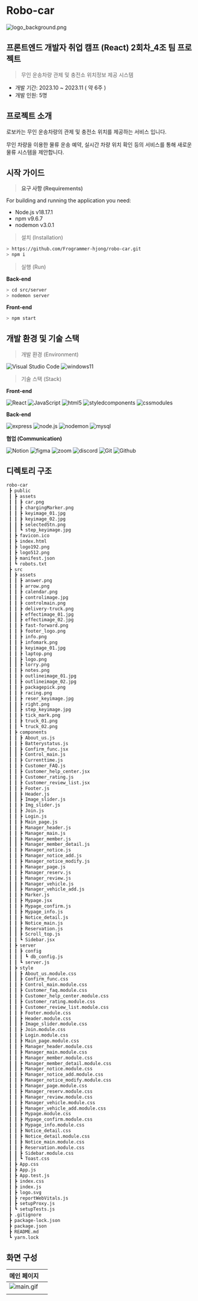 # Robo-car

![logo_background.png](Robo-car%20a7a209a126914fd0b5a47e75f6f554a7/logo_background.png)

## 프론트엔드 개발자 취업 캠프 (React) 2회차_4조 팀 프로젝트


> 무인 운송차량 관제 및 충전소 위치정보 제공 시스템
> 
- 개발 기간: 2023.10 ~ 2023.11 ( 약 6주 )
- 개발 인원: 5명

## 프로젝트 소개

로보카는 무인 운송차량의 관제 및 충전소 위치를 제공하는 서비스 입니다.

무인 차량을 이용한 물류 운송 예약, 실시간 차량 위치 확인 등의 서비스를 통해 새로운 물류 시스템을 제안합니다.

## 시작 가이드

> **요구 사항 (Requirements)**
> 

For building and running the application you need:

- Node.js v18.17.1
- npm v9.6.7
- nodemon v3.0.1


> 설치 (Installation)
> 

```bash
> https://github.com/Frogrammer-hjong/robo-car.git
> npm i
```

> 실행 (Run)
> 

**Back-end**

```bash
> cd src/server
> nodemon server
```

**Front-end**

```bash
> npm start
```

## 개발 환경 및 기술 스택

> 개발 환경 (Environment)
> 
![Visual Studio Code](https://img.shields.io/badge/Visual%20Studio%20Code-007ACC?style=for-the-badge&logo=Visual%20Studio%20Code&logoColor=white)
![windows11](https://img.shields.io/badge/windows11-007ACC?style=for-the-badge&logo=windows11&logoColor=white)
> 기술 스택 (Stack)
> 

**Front-end**

![React](https://img.shields.io/badge/React-20232A?style=for-the-badge&logo=react&logoColor=61DAFB)
![JavaScript](https://img.shields.io/badge/JavaScript-F7DF1E?style=for-the-badge&logo=Javascript&logoColor=white)
![html5](https://img.shields.io/badge/html5-E34F26?style=for-the-badge&logo=html5&logoColor=white)
![styledcomponents](https://img.shields.io/badge/styled%20components-DB7093?style=for-the-badge&logo=styledcomponents&logoColor=white)
![cssmodules](https://img.shields.io/badge/css%20modules-000000?style=for-the-badge&logo=cssmodules&logoColor=white)

**Back-end**

![express](https://img.shields.io/badge/express-000000?style=for-the-badge&logo=express&logoColor=white)
![node.js](https://img.shields.io/badge/node.js-339933?style=for-the-badge&logo=nodedotjs&logoColor=white)
![nodemon](https://img.shields.io/badge/nodemon-76D04B?style=for-the-badge&logo=nodemon&logoColor=white)
![mysql](https://img.shields.io/badge/mysql-4479A1?style=for-the-badge&logo=mysql&logoColor=white)


**협업 (Communication)**

![Notion](https://img.shields.io/badge/Notion-000000?style=for-the-badge&logo=Notion&logoColor=white)
![figma](https://img.shields.io/badge/figma-F24E1E?style=for-the-badge&logo=figma&logoColor=white)
![zoom](https://img.shields.io/badge/zoom-0B5CFF?style=for-the-badge&logo=zoom&logoColor=white)
![discord](https://img.shields.io/badge/discord-5865F2?style=for-the-badge&logo=discord&logoColor=white)
![Git](https://img.shields.io/badge/Git-F05032?style=for-the-badge&logo=Git&logoColor=white)
![Github](https://img.shields.io/badge/GitHub-181717?style=for-the-badge&logo=GitHub&logoColor=white)

## 디렉토리 구조
```bash
robo-car
 ┣ public
 ┃ ┣ assets
 ┃ ┃ ┣ car.png
 ┃ ┃ ┣ chargingMarker.png
 ┃ ┃ ┣ keyimage_01.jpg
 ┃ ┃ ┣ keyimage_02.jpg
 ┃ ┃ ┣ selectedStn.png
 ┃ ┃ ┗ step_keyimage.jpg
 ┃ ┣ favicon.ico
 ┃ ┣ index.html
 ┃ ┣ logo192.png
 ┃ ┣ logo512.png
 ┃ ┣ manifest.json
 ┃ ┗ robots.txt
 ┣ src
 ┃ ┣ assets
 ┃ ┃ ┣ answer.png
 ┃ ┃ ┣ arrow.png
 ┃ ┃ ┣ calendar.png
 ┃ ┃ ┣ controlimage.jpg
 ┃ ┃ ┣ controlmain.png
 ┃ ┃ ┣ delivery-truck.png
 ┃ ┃ ┣ effectimage_01.jpg
 ┃ ┃ ┣ effectimage_02.jpg
 ┃ ┃ ┣ fast-forward.png
 ┃ ┃ ┣ footer_logo.png
 ┃ ┃ ┣ info.png
 ┃ ┃ ┣ infomark.png
 ┃ ┃ ┣ keyimage_01.jpg
 ┃ ┃ ┣ laptop.png
 ┃ ┃ ┣ logo.png
 ┃ ┃ ┣ lorry.png
 ┃ ┃ ┣ notes.png
 ┃ ┃ ┣ outlineimage_01.jpg
 ┃ ┃ ┣ outlineimage_02.jpg
 ┃ ┃ ┣ packagepick.png
 ┃ ┃ ┣ racing.png
 ┃ ┃ ┣ reser_keyimage.jpg
 ┃ ┃ ┣ right.png
 ┃ ┃ ┣ step_keyimage.jpg
 ┃ ┃ ┣ tick_mark.png
 ┃ ┃ ┣ truck_01.png
 ┃ ┃ ┗ truck_02.png
 ┃ ┣ components
 ┃ ┃ ┣ About_us.js
 ┃ ┃ ┣ Batterystatus.js
 ┃ ┃ ┣ Confirm_func.jsx
 ┃ ┃ ┣ Control_main.js
 ┃ ┃ ┣ Currenttime.js
 ┃ ┃ ┣ Customer_FAQ.js
 ┃ ┃ ┣ Customer_help_center.jsx
 ┃ ┃ ┣ Customer_rating.js
 ┃ ┃ ┣ Customer_review_list.jsx
 ┃ ┃ ┣ Footer.js
 ┃ ┃ ┣ Header.js
 ┃ ┃ ┣ Image_slider.js
 ┃ ┃ ┣ Img_slider.js
 ┃ ┃ ┣ Join.js
 ┃ ┃ ┣ Login.js
 ┃ ┃ ┣ Main_page.js
 ┃ ┃ ┣ Manager_header.js
 ┃ ┃ ┣ Manager_main.js
 ┃ ┃ ┣ Manager_member.js
 ┃ ┃ ┣ Manager_member_detail.js
 ┃ ┃ ┣ Manager_notice.js
 ┃ ┃ ┣ Manager_notice_add.js
 ┃ ┃ ┣ Manager_notice_modify.js
 ┃ ┃ ┣ Manager_page.js
 ┃ ┃ ┣ Manager_reserv.js
 ┃ ┃ ┣ Manager_review.js
 ┃ ┃ ┣ Manager_vehicle.js
 ┃ ┃ ┣ Manager_vehicle_add.js
 ┃ ┃ ┣ Marker.js
 ┃ ┃ ┣ Mypage.jsx
 ┃ ┃ ┣ Mypage_confirm.js
 ┃ ┃ ┣ Mypage_info.js
 ┃ ┃ ┣ Notice_detail.js
 ┃ ┃ ┣ Notice_main.js
 ┃ ┃ ┣ Reservation.js
 ┃ ┃ ┣ Scroll_top.js
 ┃ ┃ ┗ Sidebar.jsx
 ┃ ┣ server
 ┃ ┃ ┣ config
 ┃ ┃ ┃ ┗ db_config.js
 ┃ ┃ ┗ server.js
 ┃ ┣ style
 ┃ ┃ ┣ About_us.module.css
 ┃ ┃ ┣ Confirm_func.css
 ┃ ┃ ┣ Control_main.module.css
 ┃ ┃ ┣ Customer_faq.module.css
 ┃ ┃ ┣ Customer_help_center.module.css
 ┃ ┃ ┣ Customer_rating.module.css
 ┃ ┃ ┣ Customer_review_list.module.css
 ┃ ┃ ┣ Footer.module.css
 ┃ ┃ ┣ Header.module.css
 ┃ ┃ ┣ Image_slider.module.css
 ┃ ┃ ┣ Join.module.css
 ┃ ┃ ┣ Login.module.css
 ┃ ┃ ┣ Main_page.module.css
 ┃ ┃ ┣ Manager_header.module.css
 ┃ ┃ ┣ Manager_main.module.css
 ┃ ┃ ┣ Manager_member.module.css
 ┃ ┃ ┣ Manager_member_detail.module.css
 ┃ ┃ ┣ Manager_notice.module.css
 ┃ ┃ ┣ Manager_notice_add.module.css
 ┃ ┃ ┣ Manager_notice_modify.module.css
 ┃ ┃ ┣ Manager_page.module.css
 ┃ ┃ ┣ Manager_reserv.module.css
 ┃ ┃ ┣ Manager_review.module.css
 ┃ ┃ ┣ Manager_vehicle.module.css
 ┃ ┃ ┣ Manager_vehicle_add.module.css
 ┃ ┃ ┣ Mypage.module.css
 ┃ ┃ ┣ Mypage_confirm.module.css
 ┃ ┃ ┣ Mypage_info.module.css
 ┃ ┃ ┣ Notice_detail.css
 ┃ ┃ ┣ Notice_detail.module.css
 ┃ ┃ ┣ Notice_main.module.css
 ┃ ┃ ┣ Reservation.module.css
 ┃ ┃ ┣ Sidebar.module.css
 ┃ ┃ ┗ Toast.css
 ┃ ┣ App.css
 ┃ ┣ App.js
 ┃ ┣ App.test.js
 ┃ ┣ index.css
 ┃ ┣ index.js
 ┃ ┣ logo.svg
 ┃ ┣ reportWebVitals.js
 ┃ ┣ setupProxy.js
 ┃ ┗ setupTests.js
 ┣ .gitignore
 ┣ package-lock.json
 ┣ package.json
 ┣ README.md
 ┗ yarn.lock
```



## 화면 구성

| 메인 페이지 |  |
| --- | --- |
| ![main.gif](https://prod-files-secure.s3.us-west-2.amazonaws.com/c2dbf2e4-9c5e-4bdb-b4e0-936cb82f752b/3a0bcc1f-118f-46e3-a2e6-550904de6459/main.gif) |  |
|  |  |
